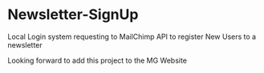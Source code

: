 # Newsletter-SignUp

Local Login system requesting to MailChimp API to register New Users to a newsletter

Looking forward to add this project to the MG Website
